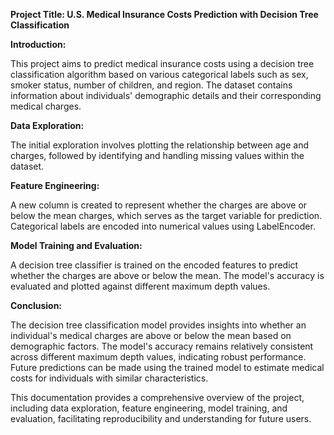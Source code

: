 **Project Title: U.S. Medical Insurance Costs Prediction with Decision Tree Classification**

**Introduction:**

This project aims to predict medical insurance costs using a decision tree classification algorithm based on various categorical labels such as sex, smoker status, number of children, and region. The dataset contains information about individuals' demographic details and their corresponding medical charges.

**Data Exploration:**

The initial exploration involves plotting the relationship between age and charges, followed by identifying and handling missing values within the dataset.

**Feature Engineering:**

A new column is created to represent whether the charges are above or below the mean charges, which serves as the target variable for prediction. Categorical labels are encoded into numerical values using LabelEncoder.

**Model Training and Evaluation:**

A decision tree classifier is trained on the encoded features to predict whether the charges are above or below the mean. The model's accuracy is evaluated and plotted against different maximum depth values.

**Conclusion:**

The decision tree classification model provides insights into whether an individual's medical charges are above or below the mean based on demographic factors. The model's accuracy remains relatively consistent across different maximum depth values, indicating robust performance. Future predictions can be made using the trained model to estimate medical costs for individuals with similar characteristics.

This documentation provides a comprehensive overview of the project, including data exploration, feature engineering, model training, and evaluation, facilitating reproducibility and understanding for future users.
